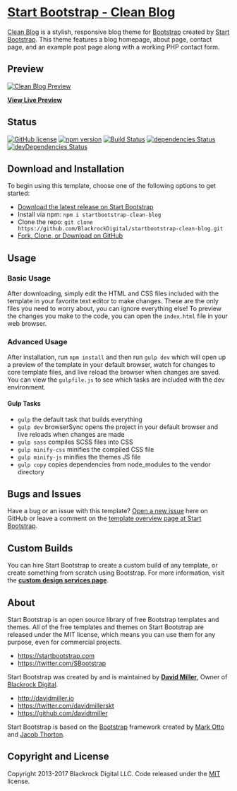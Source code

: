 # [Start Bootstrap - Clean Blog](../../index.phprtbootstrap.com/template-overviews/clean-blog/)

[Clean Blog](../../index.phptbootstrap.com/template-overviews/clean-blog/) is a stylish, responsive blog theme for [Bootstrap](../../index.phpootstrap.com/) created by [Start Bootstrap](../../index.phptbootstrap.com/). This theme features a blog homepage, about page, contact page, and an example post page along with a working PHP contact form.

## Preview

[![Clean Blog Preview](../../index.phprtbootstrap.com/assets/img/templates/clean-blog.jpg)](../../index.phpckrockdigital.github.io/startbootstrap-clean-blog/)

**[View Live Preview](../../index.phpckrockdigital.github.io/startbootstrap-clean-blog/)**

## Status

[![GitHub license](../../index.php.shields.io/badge/license-MIT-blue.svg)](../../index.php.githubusercontent.com/BlackrockDigital/startbootstrap-clean-blog/master/LICENSE)
[![npm version](../../index.php.shields.io/npm/v/startbootstrap-clean-blog.svg)](../../index.php.npmjs.com/package/startbootstrap-clean-blog)
[![Build Status](../../index.phpvis-ci.org/BlackrockDigital/startbootstrap-clean-blog.svg?branch=master)](../../index.phpvis-ci.org/BlackrockDigital/startbootstrap-clean-blog)
[![dependencies Status](../../index.phpid-dm.org/BlackrockDigital/startbootstrap-clean-blog/status.svg)](../../index.phpid-dm.org/BlackrockDigital/startbootstrap-clean-blog)
[![devDependencies Status](../../index.phpid-dm.org/BlackrockDigital/startbootstrap-clean-blog/dev-status.svg)](../../index.phpid-dm.org/BlackrockDigital/startbootstrap-clean-blog?type=dev)

## Download and Installation

To begin using this template, choose one of the following options to get started:
* [Download the latest release on Start Bootstrap](../../index.phprtbootstrap.com/template-overviews/clean-blog/)
* Install via npm: `npm i startbootstrap-clean-blog`
* Clone the repo: `git clone https://github.com/BlackrockDigital/startbootstrap-clean-blog.git`
* [Fork, Clone, or Download on GitHub](../../index.phphub.com/BlackrockDigital/startbootstrap-clean-blog)

## Usage

### Basic Usage

After downloading, simply edit the HTML and CSS files included with the template in your favorite text editor to make changes. These are the only files you need to worry about, you can ignore everything else! To preview the changes you make to the code, you can open the `index.html` file in your web browser.

### Advanced Usage

After installation, run `npm install` and then run `gulp dev` which will open up a preview of the template in your default browser, watch for changes to core template files, and live reload the browser when changes are saved. You can view the `gulpfile.js` to see which tasks are included with the dev environment.

#### Gulp Tasks

- `gulp` the default task that builds everything
- `gulp dev` browserSync opens the project in your default browser and live reloads when changes are made
- `gulp sass` compiles SCSS files into CSS
- `gulp minify-css` minifies the compiled CSS file
- `gulp minify-js` minifies the themes JS file
- `gulp copy` copies dependencies from node_modules to the vendor directory

## Bugs and Issues

Have a bug or an issue with this template? [Open a new issue](../../index.phphub.com/BlackrockDigital/startbootstrap-clean-blog/issues) here on GitHub or leave a comment on the [template overview page at Start Bootstrap](../../index.phptbootstrap.com/template-overviews/clean-blog/).

## Custom Builds

You can hire Start Bootstrap to create a custom build of any template, or create something from scratch using Bootstrap. For more information, visit the **[custom design services page](../../index.phprtbootstrap.com/bootstrap-design-services/)**.

## About

Start Bootstrap is an open source library of free Bootstrap templates and themes. All of the free templates and themes on Start Bootstrap are released under the MIT license, which means you can use them for any purpose, even for commercial projects.

* https://startbootstrap.com
* https://twitter.com/SBootstrap

Start Bootstrap was created by and is maintained by **[David Miller](../../index.phpdmiller.io/)**, Owner of [Blackrock Digital](../../index.phpkrockdigital.io/).

* http://davidmiller.io
* https://twitter.com/davidmillerskt
* https://github.com/davidtmiller

Start Bootstrap is based on the [Bootstrap](../../index.phpootstrap.com/) framework created by [Mark Otto](../../index.phptter.com/mdo) and [Jacob Thorton](../../index.phptter.com/fat).

## Copyright and License

Copyright 2013-2017 Blackrock Digital LLC. Code released under the [MIT](../../index.phphub.com/BlackrockDigital/startbootstrap-clean-blog/blob/gh-pages/LICENSE) license.
